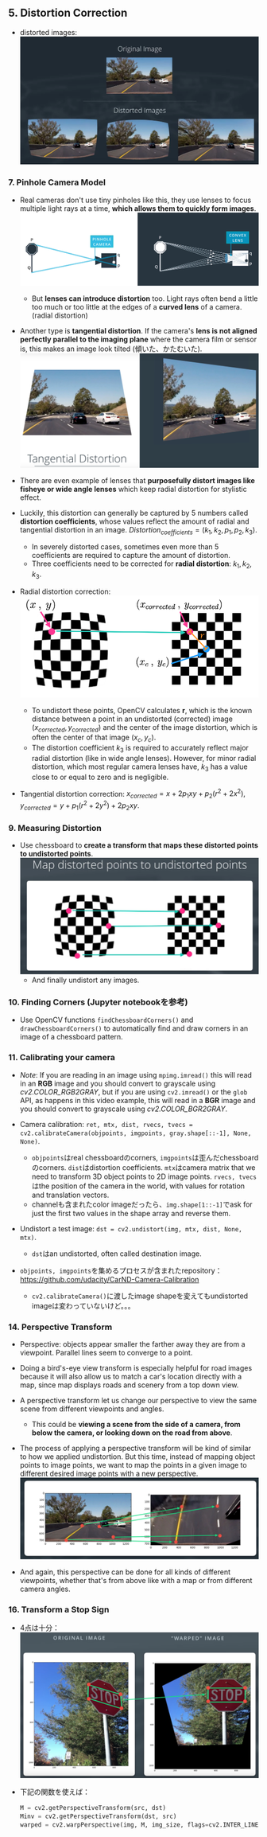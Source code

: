 ## 5. Distortion Correction

- distorted images: ![](img/2021-03-27-22-22-39-distored-images.png)

### 7. Pinhole Camera Model

- Real cameras don't use tiny pinholes like this, they use lenses to focus multiple light rays at a time, **which allows them to quickly form images**.  ![](img/2021-03-27-23-01-39-convex-lens.png)
  - But **lenses can introduce distortion** too. Light rays often bend a little too much or too little at the edges of a **curved lens** of a camera. (radial distortion)

- Another type is **tangential distortion**. If the camera's **lens is not aligned perfectly parallel to the imaging plane** where the camera film or sensor is, this makes an image look tilted (傾いた、かたむいた). ![](img/2021-03-27-23-06-10-tangential-distortion.png)
- There are even example of lenses that **purposefully distort images like fisheye or wide angle lenses** which keep radial distortion for stylistic effect.

- Luckily, this distortion can generally be captured by 5 numbers called **distortion coefficients**, whose values reflect the amount of radial and tangential distortion in an image. $Distortion_{coefficients}=(k_1,k_2,p_1,p_2,k_3)$.
  - In severely distorted cases, sometimes even more than 5 coefficients are required to capture the amount of distortion.
  - Three coefficients need to be corrected for **radial distortion**: $k_1,k_2,k_3$.

- Radial distortion correction: <img src="img/2016-12-01-at-3.10.19-pm-radial-distortion-correction.png"/>
  - To undistort these points, OpenCV calculates **r**, which is the known distance between a point in an undistorted (corrected) image $(x_{corrected},y_{corrected})$ and the center of the image distortion, which is often the center of that image $(x_c,y_c)$.
  - The distortion coefficient $k_3$ is required to accurately reflect major radial distortion (like in wide angle lenses). However, for minor radial distortion, which most regular camera lenses have, $k_3$ has a value close to or equal to zero and is negligible.

- Tangential distortion correction: $x_{corrected}=x+2p_1xy+p_2(r^2+2x^2), y_{corrected}=y+p_1(r^2+2y^2)+2p_2xy$.

### 9. Measuring Distortion

- Use chessboard to **create a transform that maps these distorted points to undistorted points**. ![](img/2021-03-28-12-56-42-chessboard.png)
  - And finally undistort any images.

### 10. Finding Corners (Jupyter notebookを参考)

- Use OpenCV functions `findChessboardCorners()` and `drawChessboardCorners()` to automatically find and draw corners in an image of a chessboard pattern.

### 11. Calibrating your camera

- *Note*: If you are reading in an image using `mpimg.imread()` this will read in an **RGB** image and you should convert to grayscale using *cv2.COLOR_RGB2GRAY*, but if you are using `cv2.imread()` or the `glob` API, as happens in this video example, this will read in a **BGR** image and you should convert to grayscale using *cv2.COLOR_BGR2GRAY*. 
- Camera calibration: `ret, mtx, dist, rvecs, tvecs = cv2.calibrateCamera(objpoints, imgpoints, gray.shape[::-1], None, None)`. 
  - `objpoints`はreal chessboardのcorners, `imgpoints`は歪んだchessboardのcorners. `dist`はdistortion coefficients. `mtx`はcamera matrix that we need to transform 3D object points to 2D image points. `rvecs, tvecs`はthe position of the camera in the world, with values for rotation and translation vectors.
  - channelも含まれたcolor imageだったら、`img.shape[1::-1]`でask for just the first two values in the shape array and reverse them.

- Undistort a test image: `dst = cv2.undistort(img, mtx, dist, None, mtx)`.
  - `dst`はan undistorted, often called destination image.

- `objpoints, imgpoints`を集めるプロセスが含まれたrepository：https://github.com/udacity/CarND-Camera-Calibration
  - `cv2.calibrateCamera()`に渡したimage shapeを変えてもundistorted imageは変わっていないけど。。。

### 14. Perspective Transform

- Perspective: objects appear smaller the farther away they are from a viewpoint. Parallel lines seem to converge to a point. 

- Doing a bird's-eye view transform is especially helpful for road images because it will also allow us to match a car's location directly with a map, since map displays roads and scenery from a top down view.
- A perspective transform let us change our perspective to view the same scene from different viewpoints and angles.
  - This could be **viewing a scene from the side of a camera, from below the camera, or looking down on the road from above**.
-  The process of applying a perspective transform will be kind of similar to how we applied undistortion. But this time, instead of mapping object points to image points, we want to map the points in a given image to different desired image points with a new perspective. ![](img/2021-03-28-14-45-43-perspective-transform.png)
  - And again, this perspective can be done for all kinds of different viewpoints, whether that's from above like with a map or from different camera angles.

### 16. Transform a Stop Sign

- 4点は十分：![](img/2021-03-28-14-58-09-perspective-transform-stop-sign.png)

- 下記の関数を使えば：

  ```python
  M = cv2.getPerspectiveTransform(src, dst)
  Minv = cv2.getPerspectiveTransform(dst, src)
  warped = cv2.warpPerspective(img, M, img_size, flags=cv2.INTER_LINEAR)
  ```

